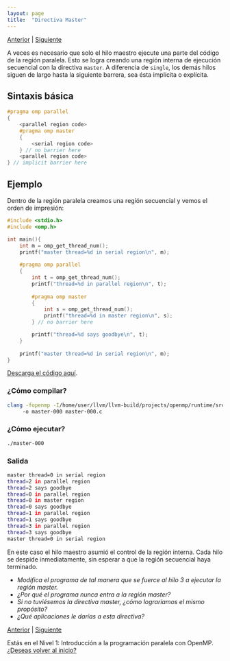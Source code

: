 ```yaml
---
layout: page
title:  "Directiva Master"
---
```

[Anterior](single-000.html) | [Siguiente](parallel-master-000.html)

A veces es necesario que solo el hilo maestro ejecute una parte del código de la región paralela. 
Esto se logra creando una región interna  de ejecución secuencial con la directiva `master`. 
A  diferencia de `single`, los demás hilos siguen de largo hasta la siguiente barrera, sea ésta implícita o explícita. 

## Sintaxis básica
```c
#pragma omp parallel 
{
    <parallel region code>
    #pragma omp master
    {
        <serial region code>
    } // no barrier here
    <parallel region code>
} // implicit barrier here
``` 
## Ejemplo
Dentro de la región paralela creamos una región secuencial y vemos el orden de impresión:
```c
#include <stdio.h>
#include <omp.h>

int main(){
    int m = omp_get_thread_num();
    printf("master thread=%d in serial region\n", m);
    
    #pragma omp parallel
    {
        int t = omp_get_thread_num();
        printf("thread=%d in parallel region\n", t);
        
        #pragma omp master
        {
            int s = omp_get_thread_num();
            printf("thread=%d in master region\n", s);
        } // no barrier here

        printf("thread=%d says goodbye\n", t);
    }
    
    printf("master thread=%d in serial region\n", m);
}
```
[Descarga el código aquí](../codigo/master-000.c).

### ¿Cómo compilar?
```bash
clang -fopenmp -I/home/user/llvm/llvm-build/projects/openmp/runtime/src/ 
     -o master-000 master-000.c
```
### ¿Cómo ejecutar?
```bash
./master-000 
```
### Salida
```bash
master thread=0 in serial region
thread=2 in parallel region
thread=2 says goodbye
thread=0 in parallel region
thread=0 in master region
thread=0 says goodbye
thread=1 in parallel region
thread=1 says goodbye
thread=3 in parallel region
thread=3 says goodbye
master thread=0 in serial region
```
En este caso el hilo maestro asumió el control de la región interna. Cada  hilo se despide inmediatamente, sin esperar a que la región secuencial haya terminado.

* _Modifica el programa de tal manera que se fuerce al hilo 3 a ejecutar la región master._
* _¿Por qué el programa nunca entra a la región master?_
* _Si no tuviésemos la directiva master, ¿cómo lograríamos el mismo propósito?_
* _¿Qué aplicaciones le darías a esta directiva?_

[Anterior](single-000.html) | [Siguiente](parallel-master-000.html)

<div class=coursetitle>Estás en el Nivel 1: Introducción a la programación paralela con OpenMP. <a href="main.html">¿Deseas volver al inicio?</a> </div>